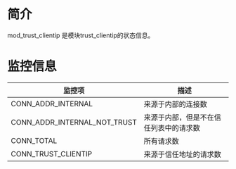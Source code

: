 # 简介

mod_trust_clientip 是模块trust_clientip的状态信息。

# 监控信息

| 监控项                       | 描述                                   |
| ---------------------------- | -------------------------------------- |
| CONN_ADDR_INTERNAL           | 来源于内部的连接数                     |
| CONN_ADDR_INTERNAL_NOT_TRUST | 来源于内部，但是不在信任列表中的请求数 |
| CONN_TOTAL                   | 所有请求数                             |
| CONN_TRUST_CLIENTIP          | 来源于信任地址的请求数                 |

